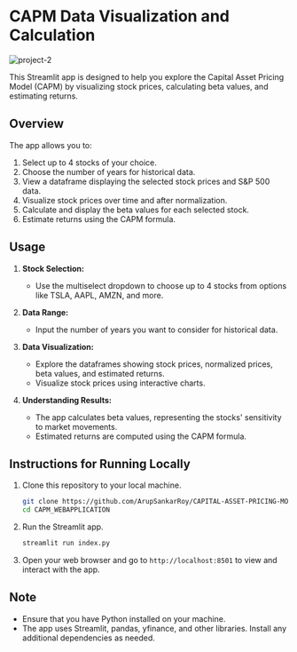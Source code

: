 # CAPM Data Visualization and Calculation

![project-2](https://github.com/ArupSankarRoy/CAPITAL-ASSET-PRICING-MODEL-STREAMLIT/assets/115450599/38cc5bdb-a27d-4ec5-b905-b62fe0506295)

This Streamlit app is designed to help you explore the Capital Asset Pricing Model (CAPM) by visualizing stock prices, calculating beta values, and estimating returns.

## Overview

The app allows you to:

1. Select up to 4 stocks of your choice.
2. Choose the number of years for historical data.
3. View a dataframe displaying the selected stock prices and S&P 500 data.
4. Visualize stock prices over time and after normalization.
5. Calculate and display the beta values for each selected stock.
6. Estimate returns using the CAPM formula.

## Usage

1. **Stock Selection:**
   - Use the multiselect dropdown to choose up to 4 stocks from options like TSLA, AAPL, AMZN, and more.
   
2. **Data Range:**
   - Input the number of years you want to consider for historical data.

3. **Data Visualization:**
   - Explore the dataframes showing stock prices, normalized prices, beta values, and estimated returns.
   - Visualize stock prices using interactive charts.

4. **Understanding Results:**
   - The app calculates beta values, representing the stocks' sensitivity to market movements.
   - Estimated returns are computed using the CAPM formula.

## Instructions for Running Locally

1. Clone this repository to your local machine.
   ```bash
   git clone https://github.com/ArupSankarRoy/CAPITAL-ASSET-PRICING-MODEL-STREAMLIT.git
   cd CAPM_WEBAPPLICATION
   ```

2. Run the Streamlit app.
   ```bash
   streamlit run index.py
   ```

3. Open your web browser and go to `http://localhost:8501` to view and interact with the app.

## Note

- Ensure that you have Python installed on your machine.
- The app uses Streamlit, pandas, yfinance, and other libraries. Install any additional dependencies as needed.


